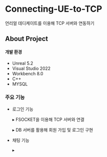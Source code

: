 # Connecting-UE-to-TCP
언리얼 데디케이트를 이용해 TCP 서버와 연동하기

## About Project
#### 개발 환경
- Unreal 5.2
- Visual Studio 2022
- Workbench 8.0
- C++
- MYSQL

### 주요 기능
- 로그인 기능
  
  ▸ FSOCKET을 이용해 TCP 서버와 연결

  ▸ DB 서버를 활용해 회원 가입 및 로그인 구현

- 채팅 기능

  ▸ 
